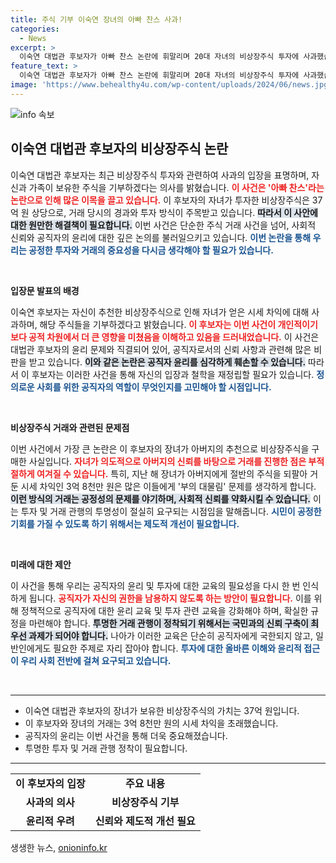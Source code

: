```yaml
---
title: 주식 기부 이숙연 장녀의 아빠 찬스 사과!
categories:
  - News
excerpt: >
  이숙연 대법관 후보자가 아빠 찬스 논란에 휘말리며 20대 자녀의 비상장주식 투자에 사과했습니다. 후보자는 논란이 된 주식을 기부하겠다고 밝혔는데, 그 가치는 무려 37억 원에 달합니다! 이 사건의 배경을 탐구합니다.
feature_text: >
  이숙연 대법관 후보자가 아빠 찬스 논란에 휘말리며 20대 자녀의 비상장주식 투자에 사과했습니다. 후보자는 논란이 된 주식을 기부하겠다고 밝혔는데, 그 가치는 무려 37억 원에 달합니다! 이 사건의 배경을 탐구합니다.
image: 'https://www.behealthy4u.com/wp-content/uploads/2024/06/news.jpg'
---
```


<p><img src="https://www.behealthy4u.com/wp-content/uploads/2024/06/news.jpg" alt="info 속보" /></p>

<h2 data-ke-size="size26">이숙연 대법관 후보자의 비상장주식 논란</h2>

<p data-ke-size="size16">이숙연 대법관 후보자는 최근 비상장주식 투자와 관련하여 사과의 입장을 표명하며, 자신과 가족이 보유한 주식을 기부하겠다는 의사를 밝혔습니다. <b><span style="color: #ee2323;">이 사건은 '아빠 찬스'라는 논란으로 인해 많은 이목을 끌고 있습니다.</span></b> 이 후보자의 자녀가 투자한 비상장주식은 37억 원 상당으로, 거래 당시의 경과와 투자 방식이 주목받고 있습니다. <b><span style="background-color: #21538527;">따라서 이 사안에 대한 원만한 해결책이 필요합니다.</span></b> 이번 사건은 단순한 주식 거래 사건을 넘어, 사회적 신뢰와 공직자의 윤리에 대한 깊은 논의를 불러일으키고 있습니다. <b><span style="color: #1a5490;">이번 논란을 통해 우리는 공정한 투자와 거래의 중요성을 다시금 생각해야 할 필요가 있습니다.</span></b></p>

<p data-ke-size="size16">&nbsp;</p>

<p><b>입장문 발표의 배경</b></p>

<p data-ke-size="size16">이숙연 후보자는 자신이 추천한 비상장주식으로 인해 자녀가 얻은 시세 차익에 대해 사과하며, 해당 주식들을 기부하겠다고 밝혔습니다. <b><span style="color: #ee2323;">이 후보자는 이번 사건이 개인적이기보다 공적 차원에서 더 큰 영향을 미쳤음을 이해하고 있음을 드러내었습니다.</span></b> 이 사건은 대법관 후보자의 윤리 문제와 직결되어 있어, 공직자로서의 신뢰 사항과 관련해 많은 비판을 받고 있습니다. <b><span style="background-color: #21538527;">이와 같은 논란은 공직자 윤리를 심각하게 훼손할 수 있습니다.</span></b> 따라서 이 후보자는 이러한 사건을 통해 자신의 입장과 철학을 재정립할 필요가 있습니다. <b><span style="color: #1a5490;">정의로운 사회를 위한 공직자의 역할이 무엇인지를 고민해야 할 시점입니다.</span></b></p>

<p data-ke-size="size16">&nbsp;</p>

<p><b>비상장주식 거래와 관련된 문제점</b></p>

<p data-ke-size="size16">이번 사건에서 가장 큰 논란은 이 후보자의 장녀가 아버지의 추천으로 비상장주식을 구매한 사실입니다. <b><span style="color: #ee2323;">자녀가 의도적으로 아버지의 신뢰를 바탕으로 거래를 진행한 점은 부적절하게 여겨질 수 있습니다.</span></b> 특히, 지난 해 장녀가 아버지에게 절반의 주식을 되팔아 거둔 시세 차익인 3억 8천만 원은 많은 이들에게 '부의 대물림' 문제를 생각하게 합니다. <b><span style="background-color: #21538527;">이런 방식의 거래는 공정성의 문제를 야기하며, 사회적 신뢰를 약화시킬 수 있습니다.</span></b> 이는 투자 및 거래 관행의 투명성이 절실히 요구되는 시점임을 말해줍니다. <b><span style="color: #1a5490;">시민이 공정한 기회를 가질 수 있도록 하기 위해서는 제도적 개선이 필요합니다.</span></b></p>

<p data-ke-size="size16">&nbsp;</p>

<p><b>미래에 대한 제안</b></p>

<p data-ke-size="size16">이 사건을 통해 우리는 공직자의 윤리 및 투자에 대한 교육의 필요성을 다시 한 번 인식하게 됩니다. <b><span style="color: #ee2323;">공직자가 자신의 권한을 남용하지 않도록 하는 방안이 필요합니다.</span></b> 이를 위해 정책적으로 공직자에 대한 윤리 교육 및 투자 관련 교육을 강화해야 하며, 확실한 규정을 마련해야 합니다. <b><span style="background-color: #21538527;">투명한 거래 관행이 정착되기 위해서는 국민과의 신뢰 구축이 최우선 과제가 되어야 합니다.</span></b> 나아가 이러한 교육은 단순히 공직자에게 국한되지 않고, 일반인에게도 필요한 주제로 자리 잡아야 합니다. <b><span style="color: #1a5490;">투자에 대한 올바른 이해와 윤리적 접근이 우리 사회 전반에 걸쳐 요구되고 있습니다.</span></b></p>

<p data-ke-size="size16">&nbsp;</p>

<hr>

<ul>
<li>이숙연 대법관 후보자의 장녀가 보유한 비상장주식의 가치는 37억 원입니다.</li>
<li>이 후보자와 장녀의 거래는 3억 8천만 원의 시세 차익을 초래했습니다.</li>
<li>공직자의 윤리는 이번 사건을 통해 더욱 중요해졌습니다.</li>
<li>투명한 투자 및 거래 관행 정착이 필요합니다.</li>
</ul>

<hr>

<table style="width: 100%; border-collapse: collapse;">
<tr>
<td style="text-align: center; height: 17px;"><b>이 후보자의 입장</b></td>
<td style="text-align: center; height: 17px;"><b>주요 내용</b></td>
</tr>
<tr>
<td style="text-align: center; height: 17px;"><b>사과의 의사</b></td>
<td style="text-align: center; height: 17px;"><b>비상장주식 기부</b></td>
</tr>
<tr>
<td style="text-align: center; height: 17px;"><b>윤리적 우려</b></td>
<td style="text-align: center; height: 17px;"><b>신뢰와 제도적 개선 필요</b></td>
</tr>
</table>

<p data-ke-size="size16"></p>
생생한 뉴스, <a href="https://onioninfo.kr" rel="dofollow">onioninfo.kr</a>


